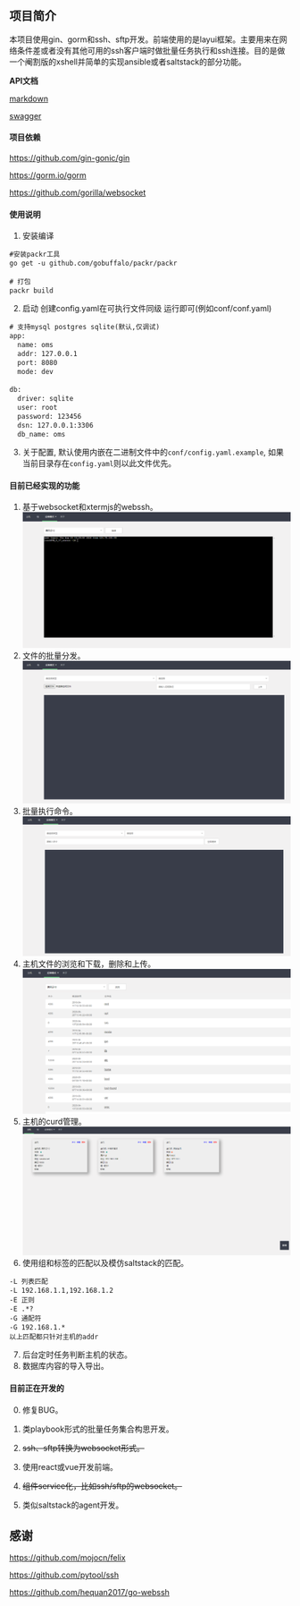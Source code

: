 ## 项目简介
本项目使用gin、gorm和ssh、sftp开发。前端使用的是layui框架。主要用来在网络条件差或者没有其他可用的ssh客户端时做批量任务执行和ssh连接。目的是做一个阉割版的xshell并简单的实现ansible或者saltstack的部分功能。

**API文档**

[markdown](./doc/lv1/API.md)

[swagger](./doc/lv1/swaggerAPI.json)

#### 项目依赖
https://github.com/gin-gonic/gin

https://gorm.io/gorm

https://github.com/gorilla/websocket

#### 使用说明
1. 安装编译
```shell script
#安装packr工具
go get -u github.com/gobuffalo/packr/packr

# 打包
packr build
```

2. 启动 创建config.yaml在可执行文件同级 运行即可(例如conf/conf.yaml)
```shell script
# 支持mysql postgres sqlite(默认,仅调试)
app:
  name: oms
  addr: 127.0.0.1
  port: 8080
  mode: dev

db:
  driver: sqlite
  user: root
  password: 123456
  dsn: 127.0.0.1:3306
  db_name: oms
```

3. 关于配置, 默认使用内嵌在二进制文件中的`conf/config.yaml.example`, 如果当前目录存在`config.yaml`则以此文件优先。

#### 目前已经实现的功能

1. 基于websocket和xtermjs的webssh。
![image](./docs/images/ssh.png)
2. 文件的批量分发。
![image](./docs/images/file.png)
3. 批量执行命令。
![image](./docs/images/shell.png)
4. 主机文件的浏览和下载，删除和上传。
![image](./docs/images/browse.png)
5. 主机的curd管理。
![image](./docs/images/hosts.png)
6. 使用组和标签的匹配以及模仿saltstack的匹配。
```shell script
-L 列表匹配
-L 192.168.1.1,192.168.1.2
-E 正则
-E .*?
-G 通配符
-G 192.168.1.*
以上匹配都只针对主机的addr
```
7. 后台定时任务判断主机的状态。
8. 数据库内容的导入导出。

#### 目前正在开发的
0. 修复BUG。

1. 类playbook形式的批量任务集合构思开发。
2. ~~ssh、sftp转换为websocket形式。~~ 
3. 使用react或vue开发前端。
4. ~~组件service化，比如ssh/sftp的websocket。~~ 
5. 类似saltstack的agent开发。

## 感谢
https://github.com/mojocn/felix

https://github.com/pytool/ssh

https://github.com/hequan2017/go-webssh